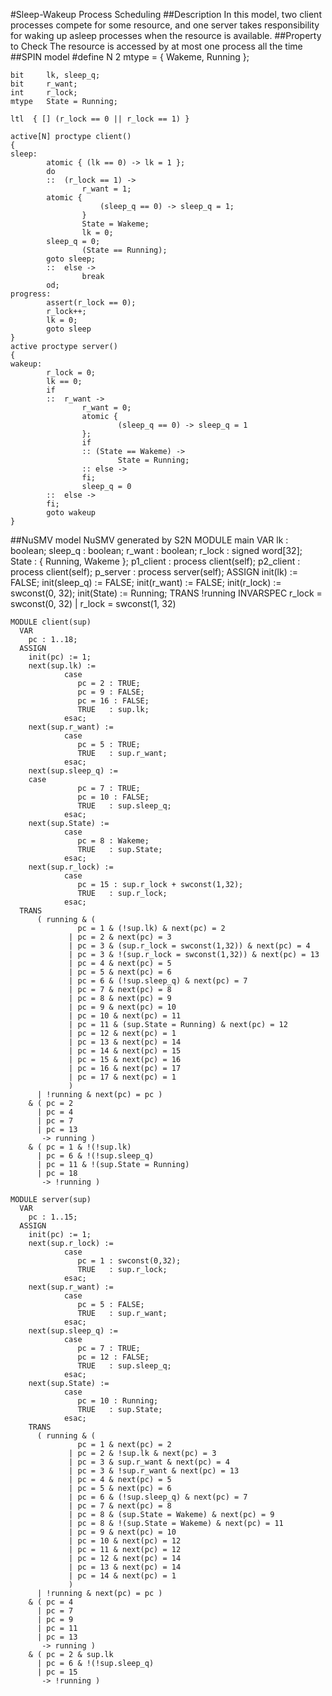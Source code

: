 #Sleep-Wakeup Process Scheduling
##Description
In this model, two client processes compete for some resource, and one server takes responsibility for waking up asleep processes when the resource is available.
##Property to Check
The resource is accessed by at most one process all the time 
##SPIN model
    #define N 2
    mtype = { Wakeme, Running };
    
    bit     lk, sleep_q;
    bit     r_want;
    int     r_lock;
    mtype   State = Running;
    
    ltl  { [] (r_lock == 0 || r_lock == 1) }
    
    active[N] proctype client()
    {
    sleep:                                              
            atomic { (lk == 0) -> lk = 1 }; 
            do                                              
            ::  (r_lock == 1) ->                 
                    r_want = 1;
            atomic {
                        (sleep_q == 0) -> sleep_q = 1;
                    }
                    State = Wakeme;
                    lk = 0;                          
            sleep_q = 0;
                    (State == Running);
            goto sleep;
            ::  else ->             
                    break
            od;
    progress:
            assert(r_lock == 0);
            r_lock++;                               
            lk = 0;                             
            goto sleep
    }
    active proctype server()        
    {
    wakeup:                                   
            r_lock = 0;                         
            lk == 0;                            
            if
            ::  r_want ->                   
                    r_want = 0;
                    atomic {                      
                            (sleep_q == 0) -> sleep_q = 1
                    };
                    if
                    :: (State == Wakeme) ->
                            State = Running;
                    :: else ->
                    fi;
                    sleep_q = 0
            ::  else ->
            fi;
            goto wakeup
    }
##NuSMV model NuSMV generated by S2N
    MODULE main
      VAR
        lk : boolean;
        sleep_q : boolean;
        r_want : boolean;
        r_lock : signed word[32];
        State : { Running, Wakeme };
        p1_client : process client(self);
        p2_client : process client(self);
        p_server : process server(self);
      ASSIGN
        init(lk) := FALSE;
        init(sleep_q) := FALSE;
        init(r_want) := FALSE;
        init(r_lock) := swconst(0, 32);
        init(State) := Running;
      TRANS
        !running
      INVARSPEC r_lock = swconst(0, 32) | r_lock = swconst(1, 32)
    
    MODULE client(sup)
      VAR
        pc : 1..18;
      ASSIGN
        init(pc) := 1;
        next(sup.lk) := 
                case
                   pc = 2 : TRUE;
                   pc = 9 : FALSE;
                   pc = 16 : FALSE;
                   TRUE   : sup.lk;
                esac;
        next(sup.r_want) := 
                case
                   pc = 5 : TRUE;
                   TRUE   : sup.r_want;
                esac;
        next(sup.sleep_q) := 
        case
                   pc = 7 : TRUE;
                   pc = 10 : FALSE;
                   TRUE   : sup.sleep_q;
                esac;
        next(sup.State) := 
                case
                   pc = 8 : Wakeme;
                   TRUE   : sup.State;
                esac;
        next(sup.r_lock) := 
                case
                   pc = 15 : sup.r_lock + swconst(1,32);
                   TRUE   : sup.r_lock;
                esac;
      TRANS
          ( running & (
                   pc = 1 & (!sup.lk) & next(pc) = 2
                 | pc = 2 & next(pc) = 3
                 | pc = 3 & (sup.r_lock = swconst(1,32)) & next(pc) = 4
                 | pc = 3 & !(sup.r_lock = swconst(1,32)) & next(pc) = 13
                 | pc = 4 & next(pc) = 5
                 | pc = 5 & next(pc) = 6
                 | pc = 6 & (!sup.sleep_q) & next(pc) = 7
                 | pc = 7 & next(pc) = 8
                 | pc = 8 & next(pc) = 9
                 | pc = 9 & next(pc) = 10
                 | pc = 10 & next(pc) = 11
                 | pc = 11 & (sup.State = Running) & next(pc) = 12
                 | pc = 12 & next(pc) = 1
                 | pc = 13 & next(pc) = 14
                 | pc = 14 & next(pc) = 15
                 | pc = 15 & next(pc) = 16
                 | pc = 16 & next(pc) = 17
                 | pc = 17 & next(pc) = 1
                 )
          | !running & next(pc) = pc )
        & ( pc = 2
          | pc = 4
          | pc = 7
          | pc = 13
           -> running )
        & ( pc = 1 & !(!sup.lk)
          | pc = 6 & !(!sup.sleep_q)
          | pc = 11 & !(sup.State = Running)
          | pc = 18
           -> !running )
    
    MODULE server(sup)
      VAR
        pc : 1..15;
      ASSIGN
        init(pc) := 1;
        next(sup.r_lock) := 
                case
                   pc = 1 : swconst(0,32);
                   TRUE   : sup.r_lock;
                esac;
        next(sup.r_want) := 
                case
                   pc = 5 : FALSE;
                   TRUE   : sup.r_want;
                esac;
        next(sup.sleep_q) := 
                case
                   pc = 7 : TRUE;
                   pc = 12 : FALSE;
                   TRUE   : sup.sleep_q;
                esac;
        next(sup.State) := 
                case
                   pc = 10 : Running;
                   TRUE   : sup.State;
                esac;
        TRANS
          ( running & (
                   pc = 1 & next(pc) = 2
                 | pc = 2 & !sup.lk & next(pc) = 3
                 | pc = 3 & sup.r_want & next(pc) = 4
                 | pc = 3 & !sup.r_want & next(pc) = 13
                 | pc = 4 & next(pc) = 5
                 | pc = 5 & next(pc) = 6
                 | pc = 6 & (!sup.sleep_q) & next(pc) = 7
                 | pc = 7 & next(pc) = 8
                 | pc = 8 & (sup.State = Wakeme) & next(pc) = 9
                 | pc = 8 & !(sup.State = Wakeme) & next(pc) = 11
                 | pc = 9 & next(pc) = 10
                 | pc = 10 & next(pc) = 12
                 | pc = 11 & next(pc) = 12
                 | pc = 12 & next(pc) = 14
                 | pc = 13 & next(pc) = 14
                 | pc = 14 & next(pc) = 1
                 )
          | !running & next(pc) = pc )
        & ( pc = 4
          | pc = 7
          | pc = 9
          | pc = 11
          | pc = 13
           -> running )
        & ( pc = 2 & sup.lk
          | pc = 6 & !(!sup.sleep_q)
          | pc = 15
           -> !running )
